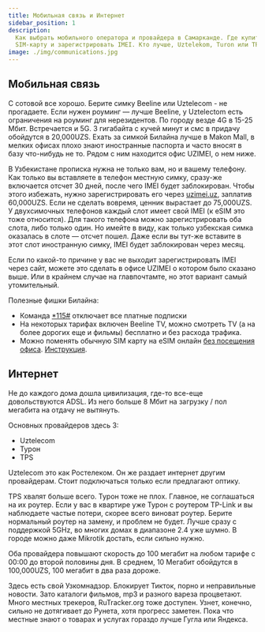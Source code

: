 ```yaml
---
title: Мобильная связь и Интернет
sidebar_position: 1
description:
  Как выбрать мобильного оператора и провайдера в Самарканде. Где купить
  SIM-карту и зарегистрировать IMEI. Кто лучше, Uztelekom, Turon или TPS.
image: ./img/communications.jpg
---
```


## Мобильная связь

С сотовой все хорошо. Берите симку Beeline или Uztelecom - не прогадаете. Если
нужен роуминг — лучше Beeline, у Uztelectom есть ограничения на роуминг для
нерезидентов. По городу везде 4G в 15-25 Мбит. Встречается и 5G. 3 гигабайта с
кучей минут и смс в придачу обойдутся в 20,000UZS. Ехать за симкой Билайна лучше
в Makon Mall, в мелких офисах плохо знают иностранные паспорта и часто вносят в
базу что-нибудь не то. Рядом с ним находится офис UZIMEI, о нем ниже.

В Узбекистане прописка нужна не только вам, но и вашему телефону. Как только вы
вставляете в телефон местную симку, сразу-же включается отсчет 30 дней, после
чего IMEI будет заблокирован. Чтобы этого избежать, нужно зарегистрировать его
через [uzimei.uz](https://uzimei.uz/), заплатив 60,000UZS. Если не сделать
вовремя, ценник вырастает до 75,000UZS. У двухсимочных телефонов каждый слот
имеет свой IMEI (к eSIM это тоже относится). Для такого телефона можно
зарегистрировать оба слота, либо только один. Но имейте в виду, как только
узбекская симка оказалась в слоте — отсчет пошел. Даже если вы тут-же вставите в
этот слот иностранную симку, IMEI будет заблокирован через месяц.

Если по какой-то причине у вас не выходит зарегистрировать IMEI через сайт,
можете это сделать в офисе UZIMEI о котором было сказано выше. Или в крайнем
случае на главпочтамте, но этот вариант самый утомительный.

Полезные фишки Билайна:

- Команда [\*115#](tel:*115#) отключает все платные подписки
- На некоторых тарифах включен Beeline TV, можно смотреть TV (а на более дорогих
  еще и фильмы) бесплатно и без расхода трафика.
- Можно поменять обычную SIM карту на eSIM онлайн
  [без посещения офиса](https://nomer.beeline.uz/order-esim).
  [Инструкция](https://beeline.uz/binaries/content/assets/other-documents/registrasionniy-blank/instruksiya-rus.pdf).

## Интернет

Не до каждого дома дошла цивилизация, где-то все-еще довольствуются ADSL. Из
него больше 8 Мбит на загрузку / пол мегабита на отдачу не вытянуть.

Основных провайдеров здесь 3:

- Uztelecom
- Турон
- TPS

Uztelecom это как Ростелеком. Он же раздает интернет другим провайдерам. Стоит
подключаться только если предлагают оптику.

TPS хвалят больше всего. Турон тоже не плох. Главное, не соглашаться на их
роутер. Если у вас в квартире уже Турон с роутером TP-Link и вы наблюдаете
частые потери, скорее всего виноват роутер. Берите нормальный роутер на замену,
и проблем не будет. Лучше сразу с поддержкой 5GHz, во многих домах в диапазоне
2.4 уже шумно. В городе можно даже Mikrotik достать, если сильно нужно.

Оба провайдера повышают скорость до 100 мегабит на любом тарифе с 00:00 до
второй половины дня. В среднем, 10 Мегабит обойдутся в 100,000UZS, 100 мегабит в
два раза дороже.

Здесь есть свой Узкомнадзор. Блокирует Тикток, порно и неправильные новости.
Зато каталоги фильмов, mp3 и разного вареза процветают. Много местных трекеров,
RuTracker.org тоже доступен. Узнет, конечно, сильно не дотягивает до Рунета,
хотя прогресс заметен. Пока что местные знают о товарах и услугах гораздо лучше
Гугла или Яндекса.
